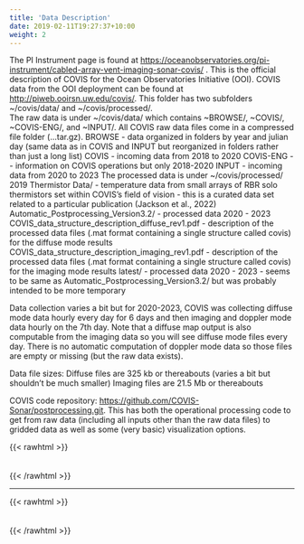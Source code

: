 ```yaml
---
title: 'Data Description'
date: 2019-02-11T19:27:37+10:00
weight: 2
---
```


The PI Instrument page is found at https://oceanobservatories.org/pi-instrument/cabled-array-vent-imaging-sonar-covis/ . This is the official description of COVIS for the Ocean Observatories Initiative (OOI).
COVIS data from the OOI deployment can be found at  http://piweb.ooirsn.uw.edu/covis/. This folder has two subfolders ~/covis/data/ and ~/covis/processed/.  
The raw data is under ~/covis/data/ which contains ~BROWSE/, ~COVIS/, ~COVIS-ENG/, and ~INPUT/.  All COVIS raw data files come in a compressed file folder (...tar.gz).
BROWSE - data organized in folders by year and julian day  (same data as in COVIS and INPUT but reorganized in folders rather than just a long list)
COVIS - incoming data from 2018 to 2020
COVIS-ENG -- information on COVIS operations but only 2018-2020
INPUT - incoming data from 2020 to 2023
The processed data is under ~/covis/processed/
2019 Thermistor Data/ - temperature data from small arrays of RBR solo thermistors set within COVIS’s field of vision - this is a curated data set related to a particular publication (Jackson et al., 2022)
Automatic_Postprocessing_Version3.2/ - processed data 2020 - 2023
COVIS_data_structure_description_diffuse_rev1.pdf - description of the processed data files (.mat format containing a single structure called covis) for the diffuse mode results
COVIS_data_structure_description_imaging_rev1.pdf - description of the processed data files (.mat format containing a single structure called covis) for the imaging mode results
latest/ - processed data 2020 - 2023 - seems to be same as Automatic_Postprocessing_Version3.2/ but was probably intended to be more temporary

Data collection varies a bit but for 2020-2023, COVIS was collecting diffuse mode data hourly every day for 6 days and then imaging and doppler mode data hourly on the 7th day. Note that a diffuse map output is also computable from the imaging data so you will see diffuse mode files every day. There is no automatic computation of doppler mode data so those files are empty or missing (but the raw data exists).

Data file sizes:
Diffuse files are 325 kb or thereabouts (varies a bit but shouldn’t be much smaller)
Imaging files are 21.5 Mb or thereabouts 



COVIS code repository: https://github.com/COVIS-Sonar/postprocessing.git.  This has both the operational processing code to get from raw data (including all inputs other than the raw data files) to gridded data as well as some (very basic) visualization options.


{{< rawhtml >}}
<div style="height:  20px"></div>
{{< /rawhtml >}} 

----------   

{{< rawhtml >}}
<div style="height:  20px"></div>
{{< /rawhtml >}}